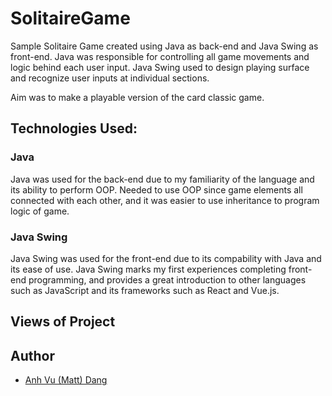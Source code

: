 # SolitaireGame
Sample Solitaire Game created using Java as back-end and Java Swing as front-end. Java was responsible for controlling all game movements and logic behind each user input. Java Swing used to design playing surface and recognize user inputs at individual sections.

Aim was to make a playable version of the card classic game.

## Technologies Used:

### Java

Java was used for the back-end due to my familiarity of the language and its ability to perform OOP. Needed to use OOP since game elements all connected with each other, and it was easier to use inheritance to program logic of game.

### Java Swing

Java Swing was used for the front-end due to its compability with Java and its ease of use. Java Swing marks my first experiences completing front-end programming, and provides a great introduction to other languages such as JavaScript and its frameworks such as React and Vue.js.

## Views of Project

## Author
- [Anh Vu (Matt) Dang]([https://github.com/mattydang])
